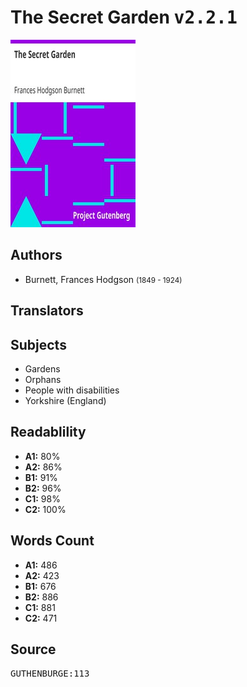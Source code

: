 # The Secret Garden <kbd>v2.2.1</kbd>

![](./cover.medium.jpg "")

## Authors


 - Burnett, Frances Hodgson <small>(1849 - 1924)</small>

## Translators



## Subjects


 - Gardens
 - Orphans
 - People with disabilities
 - Yorkshire (England)

## Readablility


 - **A1:** 80%
 - **A2:** 86%
 - **B1:** 91%
 - **B2:** 96%
 - **C1:** 98%
 - **C2:** 100%

## Words Count


 - **A1:** 486
 - **A2:** 423
 - **B1:** 676
 - **B2:** 886
 - **C1:** 881
 - **C2:** 471

## Source


<kbd>GUTHENBURGE:113</kbd>
